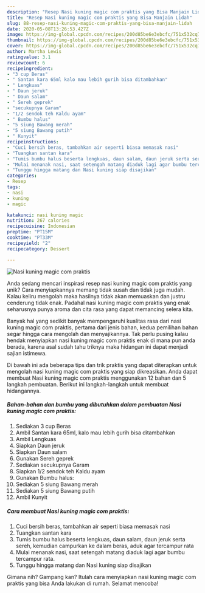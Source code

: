 ```yaml
---
description: "Resep Nasi kuning magic com praktis yang Bisa Manjain Lidah"
title: "Resep Nasi kuning magic com praktis yang Bisa Manjain Lidah"
slug: 88-resep-nasi-kuning-magic-com-praktis-yang-bisa-manjain-lidah
date: 2020-05-08T13:26:53.427Z
image: https://img-global.cpcdn.com/recipes/200d85be6e3ebcfc/751x532cq70/nasi-kuning-magic-com-praktis-foto-resep-utama.jpg
thumbnail: https://img-global.cpcdn.com/recipes/200d85be6e3ebcfc/751x532cq70/nasi-kuning-magic-com-praktis-foto-resep-utama.jpg
cover: https://img-global.cpcdn.com/recipes/200d85be6e3ebcfc/751x532cq70/nasi-kuning-magic-com-praktis-foto-resep-utama.jpg
author: Martha Lewis
ratingvalue: 3.1
reviewcount: 6
recipeingredient:
- "3 cup Beras"
- " Santan kara 65ml kalo mau lebih gurih bisa ditambahkan"
- " Lengkuas"
- " Daun jeruk"
- " Daun salam"
- " Sereh geprek"
- "secukupnya Garam"
- "1/2 sendok teh Kaldu ayam"
- " Bumbu halus"
- "5 siung Bawang merah"
- "5 siung Bawang putih"
- " Kunyit"
recipeinstructions:
- "Cuci bersih beras, tambahkan air seperti biasa memasak nasi"
- "Tuangkan santan kara"
- "Tumis bumbu halus beserta lengkuas, daun salam, daun jeruk serta sereh, kemudian campurkan ke dalam beras, aduk agar tercampur rata"
- "Mulai menanak nasi, saat setengah matang diaduk lagi agar bumbu tercampur rata."
- "Tunggu hingga matang dan Nasi kuning siap disajikan"
categories:
- Resep
tags:
- nasi
- kuning
- magic

katakunci: nasi kuning magic 
nutrition: 267 calories
recipecuisine: Indonesian
preptime: "PT15M"
cooktime: "PT33M"
recipeyield: "2"
recipecategory: Dessert

---
```



![Nasi kuning magic com praktis](https://img-global.cpcdn.com/recipes/200d85be6e3ebcfc/751x532cq70/nasi-kuning-magic-com-praktis-foto-resep-utama.jpg)

Anda sedang mencari inspirasi resep nasi kuning magic com praktis yang unik? Cara menyiapkannya memang tidak susah dan tidak juga mudah. Kalau keliru mengolah maka hasilnya tidak akan memuaskan dan justru cenderung tidak enak. Padahal nasi kuning magic com praktis yang enak seharusnya punya aroma dan cita rasa yang dapat memancing selera kita.



Banyak hal yang sedikit banyak mempengaruhi kualitas rasa dari nasi kuning magic com praktis, pertama dari jenis bahan, kedua pemilihan bahan segar hingga cara mengolah dan menyajikannya. Tak perlu pusing kalau hendak menyiapkan nasi kuning magic com praktis enak di mana pun anda berada, karena asal sudah tahu triknya maka hidangan ini dapat menjadi sajian istimewa.


Di bawah ini ada beberapa tips dan trik praktis yang dapat diterapkan untuk mengolah nasi kuning magic com praktis yang siap dikreasikan. Anda dapat membuat Nasi kuning magic com praktis menggunakan 12 bahan dan 5 langkah pembuatan. Berikut ini langkah-langkah untuk membuat hidangannya.

<!--inarticleads1-->

##### Bahan-bahan dan bumbu yang dibutuhkan dalam pembuatan Nasi kuning magic com praktis:

1. Sediakan 3 cup Beras
1. Ambil  Santan kara 65ml, kalo mau lebih gurih bisa ditambahkan
1. Ambil  Lengkuas
1. Siapkan  Daun jeruk
1. Siapkan  Daun salam
1. Gunakan  Sereh geprek
1. Sediakan secukupnya Garam
1. Siapkan 1/2 sendok teh Kaldu ayam
1. Gunakan  Bumbu halus:
1. Sediakan 5 siung Bawang merah
1. Sediakan 5 siung Bawang putih
1. Ambil  Kunyit




<!--inarticleads2-->

##### Cara membuat Nasi kuning magic com praktis:

1. Cuci bersih beras, tambahkan air seperti biasa memasak nasi
1. Tuangkan santan kara
1. Tumis bumbu halus beserta lengkuas, daun salam, daun jeruk serta sereh, kemudian campurkan ke dalam beras, aduk agar tercampur rata
1. Mulai menanak nasi, saat setengah matang diaduk lagi agar bumbu tercampur rata.
1. Tunggu hingga matang dan Nasi kuning siap disajikan




Gimana nih? Gampang kan? Itulah cara menyiapkan nasi kuning magic com praktis yang bisa Anda lakukan di rumah. Selamat mencoba!
